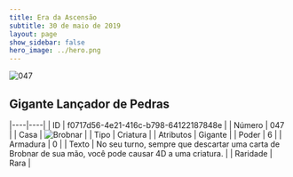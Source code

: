 ```yaml
---
title: Era da Ascensão
subtitle: 30 de maio de 2019
layout: page
show_sidebar: false
hero_image: ../hero.png
---
```


![047](https://cdn.keyforgegame.com/media/card_front/pt/435_047_F2J82Q9X797P_pt.png)

## Gigante Lançador de Pedras

|----|----|
| ID | f0717d56-4e21-416c-b798-64122187848e |
| Número | 047 |
| Casa | ![Brobnar](https://archonarcana.com/images/thumb/e/e0/Brobnar.png/22px-Brobnar.png "Brobnar") |
| Tipo | Criatura |
| Atributos | Gigante |
| Poder | 6 |
| Armadura | 0 |
| Texto | No seu turno, sempre que descartar uma carta de Brobnar de sua mão,  você pode causar 4D a uma criatura. |
| Raridade | Rara |
